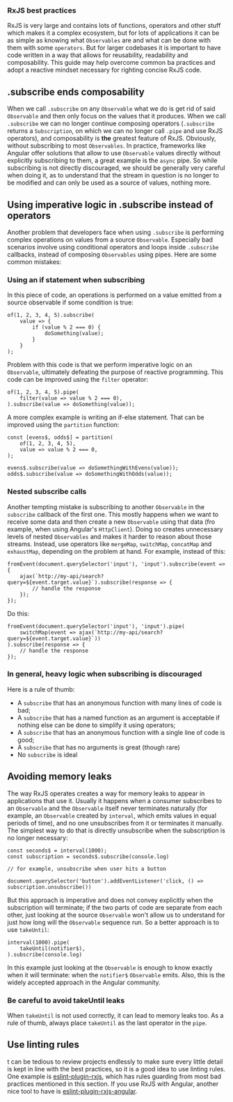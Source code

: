 ### RxJS best practices

RxJS is very large and contains lots of functions, operators and other stuff which makes it a complex ecosystem, but for lots of applications it can be as simple as knowing what `Observables` are and what can be done with them with some `operators`. But for larger codebases it is important to have code written in a way that allows for reusability, readability and composability. This guide may help overcome common ba practices and adopt a reactive mindset necessary for righting concise RxJS code.

## .subscribe ends composability
When we call `.subscribe` on any `Observable` what we do is get rid of said `Observable` and then only focus on the values that it produces. When we call `.subscribe` we can no longer continue composing operators (`.subscribe` returns a `Subscription`, on which we can no longer call `.pipe` and use RxJS operators), and composability is **the** greatest feature of RxJS.  Obviously, without subscribing to most `Observables`. In practice, frameworks like Angular offer solutions that allow to use `Observable` values directly without explicitly subscribing to them, a great example is the `async` pipe. 
So while subscribing is not directly discouraged, we should be generally very careful when doing it, as to understand that the stream in question is no longer to be modified and can only be used as a source of values, nothing more.

## Using imperative logic in .subscribe instead of operators

Another problem that developers face when using `.subscribe` is performing complex operations on values from a source `Observable`. Especially bad scenarios involve using conditional operators and loops inside `.subscribe` callbacks, instead of composing `Observables` using pipes. Here are some common mistakes:

### Using an if statement when subscribing

In this piece of code, an operations is performed on a value emitted from a source observable if some condition is true:

    of(1, 2, 3, 4, 5).subscribe(
        value => {
            if (value % 2 === 0) {
                doSomething(value);
            }
        }
    );

Problem with this code is that we perform imperative logic on an `Observable`, ultimately defeating the purpose of reactive programming. This code can be improved using the `filter` operator:

    of(1, 2, 3, 4, 5).pipe(
        filter(value => value % 2 === 0),
    ).subscribe(value => doSomething(value));

A more complex example is writing an if-else statement. That can be improved using the `partition` function:

    const [evens$, odds$] = partition(
        of(1, 2, 3, 4, 5),
        value => value % 2 === 0,
    );

    evens$.subscribe(value => doSomethingWithEvens(value));
    odds$.subscribe(value => doSomethingWithOdds(value));

### Nested subscribe calls

Another tempting mistake is subscribing to another `Observable` in the `subscribe` callback of the first one. This mostly happens when we want to receive some data and then create a new `Observable` using that data (fro example, when using Angular's `HttpClient`). Doing so creates unnecessary levels of nested `Observables` and makes it harder to reason about those streams. Instead, use operators like `mergeMap`, `switchMap`, `concatMap` and `exhaustMap`, depending on the problem at hand. For example, instead of this:

    fromEvent(document.querySelector('input'), 'input').subscribe(event => {
        ajax(`http://my-api/search?query=${event.target.value}`).subscribe(response => {
            // handle the response
        });
    });

Do this:

    fromEvent(document.querySelector('input'), 'input').pipe(
        switchMap(event => ajax(`http://my-api/search?query=${event.target.value}`))
    ).subscribe(response => {
        // handle the response
    }); 


### In general, heavy logic when subscribing is discouraged

Here is a rule of thumb: 

- A `subscribe` that has an anonymous function with many lines of code is bad;
- A `subscribe` that has a named function as an argument is acceptable if nothing else can be done to simplify it using operators;
- A `subscribe` that has an anonymous function with a single line of code is good;
- A `subscribe` that has no arguments is great (though rare)
- No `subscribe` is ideal

## Avoiding memory leaks

The way RxJS operates creates a way for memory leaks to appear in applications that use it. Usually it happens when a consumer subscribes to an `Observable` and the `Observable` itself never terminates naturally (for example, an `Observable` created by `interval`, which emits values in equal periods of time), and no one unsubscribes from it or terminates it manually. The simplest way to do that is directly unsubscribe when the subscription is no longer necessary:

    const seconds$ = interval(1000);
    const subscription = seconds$.subscribe(console.log)

    // for example, unsubscribe when user hits a button

    document.querySelector('button').addEventListener('click, () => subscription.unsubscribe())

But this approach is imperative and does not convey explicitly when the subscription will terminate; if the two parts of code are separate from each other, just looking at the source `Observable` won't allow us to understand for just how long will the `Observable` sequence run. So a better approach is to use `takeUntil`:

    interval(1000).pipe(
        takeUntil(notifier$),
    ).subscribe(console.log)

In this example just looking at the `Observable` is enough to know exactly when it will terminate: when the `notifier$` `Observable` emits. Also, this is the widely accepted approach in the Angular community.

### Be careful to avoid takeUntil leaks

When `takeUntil` is not used correctly, it can lead to memory leaks too. As a rule of thumb, always place `takeUntil` as the last operator in the `pipe`. 

## Use linting rules

t can be tedious to review projects endlessly to make sure every little detail is kept in line with the best practices, so it is a good idea to use linting rules. One example is [eslint-plugin-rxjs](https://github.com/cartant/eslint-plugin-rxjs), which has rules guarding from most bad practices mentioned in this section. If you use RxJS with Angular, another nice tool to have is [eslint-plugin-rxjs-angular](https://github.com/cartant/eslint-plugin-rxjs-angular). 